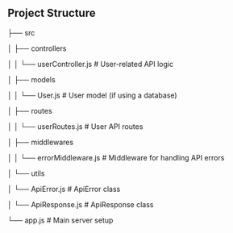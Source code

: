 
## Project Structure

├── src

│   ├── controllers

│   │   └── userController.js   # User-related API logic

│   ├── models

│   │   └── User.js             # User model (if using a database)

│   ├── routes

│   │   └── userRoutes.js       # User API routes

│   ├── middlewares

│   │   └── errorMiddleware.js  # Middleware for handling API errors

│   └── utils

│       └── ApiError.js         # ApiError class

│       └── ApiResponse.js      # ApiResponse class

└── app.js                      # Main server setup

